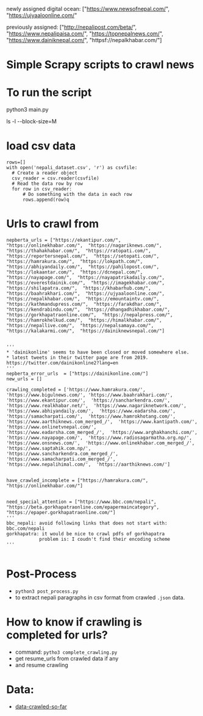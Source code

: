 newly assigned digital ocean:
["https://www.newsofnepal.com/",  "https://ujyaaloonline.com/"

previously assigned:
["http://nepalipost.com/beta/", "https://www.nepalipaisa.com/", "https://topnepalnews.com/", "https://www.dainiknepal.com/", "httpsf://nepalkhabar.com/"]

# Simple Scrapy scripts to crawl news

# To run the script
python3 main.py



ls -l --block-size=M



# load csv data
```
rows=[]
with open('nepali_dataset.csv', 'r') as csvfile:
  # Create a reader object
  csv_reader = csv.reader(csvfile)
  # Read the data row by row
  for row in csv_reader:
      # Do something with the data in each row
      rows.append(row)q
```

# Urls to crawl from
```
nepberta_urls = ["https://ekantipur.com/",  "https://onlinekhabar.com/",  "https://nagariknews.com/",  "https://thahakhabar.com/",  "https://ratopati.com/",  "https://reportersnepal.com/",  "https://setopati.com/",  "https://hamrakura.com/",  "https://lokpath.com/",  "https://abhiyandaily.com/",  "https://pahilopost.com/",  "https://lokaantar.com/",  "https://dcnepal.com/",  "https://nayapage.com/",  "https://nayapatrikadaily.com/",  "https://everestdainik.com/",  "https://imagekhabar.com/",  "https://shilapatra.com/",  "https://khabarhub.com/",  "https://baahrakhari.com/",  "https://ujyaaloonline.com/",  "https://nepalkhabar.com/",  "https://emountaintv.com/",  "https://kathmandupress.com/",  "https://farakdhar.com/",  "https://kendrabindu.com/",  "https://dhangadhikhabar.com/",  "https://gorkhapatraonline.com/",  "https://nepalpress.com/",  "https://hamrokhelkud.com/",  "https://himalkhabar.com/",  "https://nepallive.com/",  "https://nepalsamaya.com/",  "https://kalakarmi.com/",  "https://dainiknewsnepal.com/"]


'''
* 'dainikonline' seems to have been closed or moved somewhere else.
* latest tweets in their twitter page are from 2019. https://twitter.com/dainikonline2?lang=en
'''
nepberta_error_urls  = ["https://dainikonline.com/"]    
new_urls = []

crawling_completed = ['https://www.hamrakura.com/',  'https://www.bigulnews.com/', 'https://www.baahrakhari.com/',  'https://www.ekantipur.com/',  'https://sancharkendra.com/',  'https://www.realkhabar.net/',  'https://www.nagariknetwork.com/',  'https://www.abhiyandaily.com/',  'https://www.eadarsha.com/',  'https://samacharpati.com/',  'https://www.hamrokhotang.com/',  'https://www.aarthiknews.com_merged_/',  'https://www.kantipath.com/',  'https://www.onlinetvnepal.com/',  'https://www.eadarsha.com_merged_/',  'https://www.arghakhanchi.com/',  'https://www.nayapage.com/',  'https://www.radiosagarmatha.org.np/',  'https://www.onsnews.com/',  'https://www.onlinekhabar.com_merged_/',  'https://www.saptahik.com.np/',  'https://www.sancharkendra.com_merged_/',  'https://www.samacharpati.com_merged_/',  'https://www.nepalihimal.com/',  'https://aarthiknews.com/']


have_crawled_incomplete = ["https://hamrakura.com/", "https://onlinekhabar.com/"]


need_special_attention = ["https://www.bbc.com/nepali", "https://beta.gorkhapatraonline.com/epapermaincategory", "https://epaper.gorkhapatraonline.com/"]
'''
bbc_nepali: avoid following links that does not start with: bbc.com/nepali
gorkhapatra: it would be nice to crawl pdfs of gorkhapatra
            problem is: I coudn't find their encoding scheme
'''


```

# Post-Process
* `python3 post_process.py`
* to extract nepali paragraphs in csv format from crawled `.json` data.


# How to know if crawling is completed for urls?
* command: `pytho3 complete_crawling.py`
* get resume_urls from crawled data if any
* and resume crawling

# Data:
* [data-crawled-so-far](https://drive.google.com/file/d/1d7qEqBd2YO98CcfcdTcFq-kDcHgm0eg0/edit)